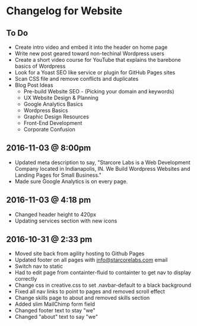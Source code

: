 # Changelog for Website

## To Do
* Create intro video and embed it into the header on home page
* Write new post geared toward non-techinal Wordpress users
* Create a short video course for YouTube that explains the barebone basics of Wordpress
* Look for a Yoast SEO like service or plugin for GitHub Pages sites
* Scan CSS file and remove conflicts and duplicates
* Blog Post Ideas
  * Pre-build Website SEO - (Picking your domain and keywords)
  * UX Website Design & Planning
  * Google Analytics Basics
  * Wordpress Basics
  * Graphic Design Resources
  * Front-End Development
  * Corporate Confusion


## 2016-11-03 @ 8:00pm
* Updated meta description to say, "Starcore Labs is a Web Development Company located in Indianapolis, IN. We Build Wordpress Websites and Landing Pages for Small Business."
* Made sure Google Analytics is on every page.

## 2016-11-03 @ 4:18 pm
* Changed header height to 420px
* Updating services section with new icons


## 2016-10-31 @ 2:33 pm
* Moved site back from agility hosting to Github Pages
* Updated footer on all pages with info@starcorelabs.com email
* Switch nav to static
* Had to edit page from containter-fluid to containter to get nav to display correctly
* Change css in creative.css to set .navbar-default to a black background
* Fixed all nav links to point to pages and removed scroll effect
* Change skills page to about and removed skills section
* Added slim MailChimp form field
* Changed footer text to stay "we"
* Changed "about" text to say "we"
